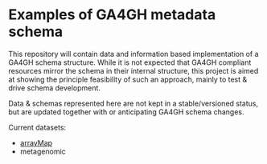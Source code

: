 # Examples of GA4GH metadata schema

This repository will contain data and information based implementation of a GA4GH schema structure. While it is not expected that GA4GH compliant resources mirror the schema in their internal structure, this project is aimed at showing the principle feasibility of such an approach, mainly to test & drive schema development.

Data & schemas represented here are not kept in a stable/versioned status, but are updated together with or anticipating GA4GH schema changes.

Current datasets:
* [arrayMap](http://arraymap.org)
* metagenomic 
